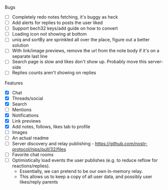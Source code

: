 Bugs

- [ ] Completely redo notes fetching, it's buggy as heck
- [ ] Add alerts for replies to posts the user liked
- [ ] Support bech32 keys/add guide on how to convert
- [ ] Loading icon not showing at bottom
- [ ] uniq and sortBy are sprinkled all over the place, figure out a better solution
- [ ] With link/image previews, remove the url from the note body if it's on a separate last line
- [ ] Search page is slow and likes don't show up. Probably move this server-side
- [ ] Replies counts aren't showing on replies

Features

- [x] Chat
- [x] Threads/social
- [x] Search
- [ ] Mentions
- [x] Notifications
- [x] Link previews
- [x] Add notes, follows, likes tab to profile
- [ ] Images
- [ ] An actual readme
- [ ] Server discovery and relay publishing - https://github.com/nostr-protocol/nips/pull/32/files
- [ ] Favorite chat rooms
- [ ] Optimistically load events the user publishes (e.g. to reduce reflow for reactions/replies).
  - Essentially, we can pretend to be our own in-memory relay.
  - This allows us to keep a copy of all user data, and possibly user likes/reply parents
